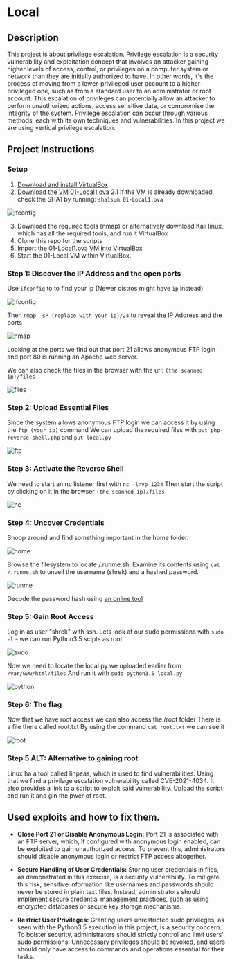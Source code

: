 # Local

## Description

This project is about privilege escalation. Privilege escalation is a security vulnerability and exploitation concept that involves an attacker gaining higher levels of access, control, or privileges on a computer system or network than they are initially authorized to have. In other words, it's the process of moving from a lower-privileged user account to a higher-privileged one, such as from a standard user to an administrator or root account. This escalation of privileges can potentially allow an attacker to perform unauthorized actions, access sensitive data, or compromise the integrity of the system. Privilege escalation can occur through various methods, each with its own techniques and vulnerabilities. In this project we are using vertical privilege escalation.


## Project Instructions

### Setup

 1. [Download and install VirtualBox](https://www.virtualbox.org/wiki/Downloads)
 2. [Download the VM 01-Local1.ova](https://assets.01-edu.org/cybersecurity/local/01-Local.ova)
 2.1 If the VM is already downloaded, check the SHA1 by running: ```sha1sum 01-Local1.ova```

   ![ifconfig](screenshots/-1.png)

 3. Download the required tools (nmap) or alternatively download Kali linux, which has all the required tools, and run it VirtualBox
 4. Clone this repo for the scripts
 5. [Import the 01-Local1.ova VM into VirtualBox](https://help.okta.com/oag/en-us/Content/Topics/Access-Gateway/deploy-ovb.htm)
 6. Start the 01-Local VM within VirtualBox.

### Step 1: Discover the IP Address and the open ports
    
 Use ```ifconfig``` to to find your ip (Newer distros might have ```ip``` instead)
    
   ![ifconfig](screenshots/0.png)

 Then ```nmap -sP (replace with your ip)/24``` to reveal the IP Address and the ports

   ![nmap](screenshots/1.png)

 Looking at the ports we find out that port 21 allows anonymous FTP login and port 80 is running an Apache web server.

 We can also check the files in the browser with the url: ```(the scanned ip)/files```

   ![files](screenshots/2.png)
    
### Step 2: Upload Essential Files
    
 Since the system allows anonymous FTP login we can access it by using the ```ftp (your ip)``` command
 We can upload the required files with ```put php-reverse-shell.php``` and ```put local.py```

   ![ftp](screenshots/3.png)

### Step 3: Activate the Reverse Shell
    
 We need to start an nc listener first with ```nc -lnvp 1234```
 Then start the script by clicking on it in the browser ```(the scanned ip)/files```
    
   ![nc](screenshots/4.png)

### Step 4: Uncover Credentials

 Snoop around and find something important in the home folder.

  ![home](screenshots/5.png)

 Browse the filesystem to locate /.runme.sh.
 Examine its contents using ```cat /.runme.sh``` to unveil the username (shrek) and a hashed password.

  ![runme](screenshots/6.png)

 Decode the password hash using [an online tool](https://www.dcode.fr/hash-function)

### Step 5: Gain Root Access

 Log in as user "shrek" with ssh.
 Lets look at our sudo permissions with ```sudo -l``` 
    - we can run Python3.5 scipts as root 

   ![sudo](screenshots/8.png)

 Now we need to locate the local.py we uploaded earlier from ```/var/www/html/files```
 And run it with ```sudo python3.5 local.py```
    
   ![python](screenshots/9.png)

### Step 6: The flag

 Now that we have root access we can also access the /root folder
 There is a file there called root.txt
 By using the command ```cat root.txt``` we can see it 
    
   ![root](screenshots/10.png)

### Step 5 ALT: Alternative to gaining root

 Linux ha a tool called linpeas, which is used to find vulnerabilities.
 Using that we find a privilage escalation vulnerability called CVE-2021-4034.
 It also provides a link to a script to exploit said vulnerability.
 Upload the script and run it and gin the pwer of root.

## Used exploits and how to fix them.

- **Close Port 21 or Disable Anonymous Login:** Port 21 is associated with an FTP server, which, if configured with anonymous login enabled, can be exploited to gain unauthorized access. To prevent this, administrators should disable anonymous login or restrict FTP access altogether.

- **Secure Handling of User Credentials:** Storing user credentials in files, as demonstrated in this exercise, is a security vulnerability. To mitigate this risk, sensitive information like usernames and passwords should never be stored in plain text files. Instead, administrators should implement secure credential management practices, such as using encrypted databases or secure key storage mechanisms.

- **Restrict User Privileges:** Granting users unrestricted sudo privileges, as seen with the Python3.5 execution in this project, is a security concern. To bolster security, administrators should strictly control and limit users' sudo permissions. Unnecessary privileges should be revoked, and users should only have access to commands and operations essential for their tasks.
